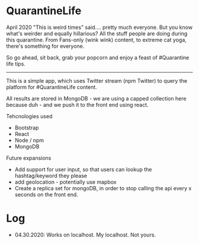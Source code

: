 # QuarantineLife

April 2020
"This is weird times" said.... pretty much everyone. 
But you know what's weirder and equally hillarious? 
All the stuff people are doing during this quarantine. 
From Fans-only (wink wink) content, to extreme cat yoga,
there's something for everyone. 

So go ahead, sit back, grab your popcorn and enjoy a feast
of #Quarantine life tips. 

----
This is a simple app, which uses Twitter stream (npm Twitter) to query the platform
for #QuarantineLife content. 

All results are stored in MongoDB - we are using a capped collection here because duh - 
and we push it to the front end using react. 

Tehcnologies used
- Bootstrap
- React
- Node / npm 
- MongoDB

Future expansions
- Add support for user input, so that users can lookup the hashtag/keyword they please
- add geolocation - potentially use mapbox
- Create a replica set for mongoDB, in order to stop calling the api every x seconds on the front end.

# Log

- 04.30.2020: Works on localhost. My localhost. Not yours. 